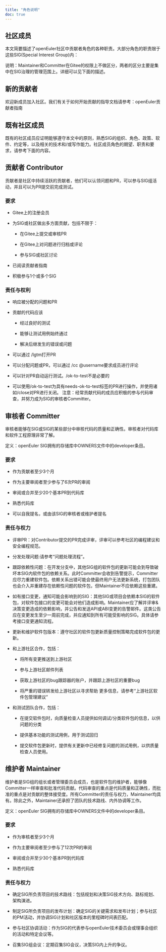 ```yaml
---
title: "角色说明"
doc: true
---
```

<script setup>
import BannerLevel2 from '@/components/BannerLevel2.vue'
import banner from '@/assets/banner-secondary.png';
import illustration from '@/assets/illustrations/search.png';
  const tableData = [
    {
      SigName: 'Contributor',
      Gitee: '项目的贡献者',
      Email: '项目Owner',
      IRC: 'Gitee注册成员'
    },
    {
      SigName: 'Committer',
      Gitee: '审核其他成员的贡献',
      Email: '的积极贡献者，经验丰富，愿意投入精力参与到审核工作',
      IRC: 'openEuler SIG拥有的储存库中OWNERS文件中的Commiter条目'
    },
    {
      SigName: 'Maintainer',
      Gitee: '项目Owner',
      Email: '经验丰富，富有责任心、出色的技术能力和管理能力',
      IRC: 'openEuler SIG拥有的存储库中OWNERS文件中的Maintainer条目。'
    }
  ]
</script>
<BannerLevel2
class="app-header"
  :background-image="banner"
  background-text="SIG"
  title="角色说明"
  :illustration="illustration"
/>
## 社区成员 
本文简要描述了openEuler社区中贡献者角色的各种职责。大部分角色的职责限于这些SIG(Special Interest Group)内：
<el-table :data="tableData" class="duty-table">
  <el-table-column prop="SigName" label="SIG名称"/>
  <el-table-column prop="Gitee" label="Gitee主页"/>
  <el-table-column prop="Email" label="邮件"/>
  <el-table-column prop="IRC" label="IRC频道"/>
</el-table>

说明：Maintainer和Committer在Gitee的权限上不做区分，两者的区分主要是集中在SIG治理的管理范围上。详细可以见下面的描述。
## 新的贡献者
欢迎新成员加入社区。我们有关于如何开始贡献的指导文档请参考：openEuler贡献者指南
## 既有社区成员
既有的社区成员应证明能够遵守本文中的原则，熟悉SIG的组织、角色、政策、软件、约定等，以及相关的技术和/或写作能力。社区成员角色的期望、职责和要求，请参考下面的内容。
## 贡献者 Contributor
贡献者是社区中持续活跃的贡献者，他们可以认领问题和PR，可以参与SIG组活动，并且可以为PR提交前完成测试。
### 要求
* Gitee上的注册会员

* 为SIG或社区做出多方面贡献，包括不限于：
    * 在Gitee上提交或审核PR

    * 在Gitee上对问题进行归档或评论
    * 参与SIG或社区讨论
* 已阅读贡献者指南
* 积极参与1个或多个SIG
### 责任与权利
* 响应被分配的问题和PR

* 贡献的代码应该
    * 经过良好的测试

    * 能够让测试用例始终通过
    * 解决后继发生的错误或问题
* 可以通过 /lgtm打开PR
* 可以分配问题或PR，可以通过 /cc @username要求成员进行评论
* 可以针对PR自动运行测试。/ok-to-test不是必要的
* 可以使用/ok-to-test为具有needs-ok-to-test标签的PR进行操作，并使用诸如/close对PR进行关闭。
注意：经常贡献代码的成员应积极的参与代码审查，并努力成为SIG的审核者Committer。
## 审核者 Committer
审核者能够在SIG或SIG的某些部分中审核代码的质量和正确性。审核者对代码库和软件工程原理非常了解。

定义：openEuler SIG拥有的存储库中OWNERS文件中的developer条目。
### 要求
* 作为贡献者至少3个月

* 作为主要审阅者至少参与了6次PR的审阅
* 审阅或合并至少20个基本PR到代码库
* 熟悉代码库
* 可以自我提名，或由该SIG的审核者或维护者提名
### 责任与权力
* 评审PR：对Contributor提交的PR完成评审，评审可以参考社区的编程建议和安全编程规范。

* 分发处理问题:请参考“问题处理流程”。
* 跟踪依赖性问题：在开发分支中，其他SIG组的软件包的更新可能会到导致破坏本SIG内软件包的依赖关系。此时Committer会收到告警提示，Committer应尽力重建软件包。依赖关系出错可能会使最终用户无法更新系统，打包团队也会介入并重建存在依赖性问题的软件包，但Maintainer不应依赖这些重建。
* 如有接口变更，通知可能会影响到的SIG：其他SIG或项目会依赖本SIG的软件包，对软件包接口的变更可能会对他们造成影响。Maintainer应了解并评审&决策变更造成的依赖影响，并公告和发送API或ABI变更的告警邮件。这类公告应在变更发生至少一周前完成，并应通知到所有可能受影响的SIG。具体请参考接口变更通知流程。
* 更新和维护软件包版本：遵守社区的软件包更新质量控制策略完成软件包的更新。
* 和上游社区合作，包括：
    * 将所有变更推送到上游社区

    * 参与上游社区邮件列表
    * 获取上游社区的bug跟踪器的账户，并跟踪上游社区的重要bug
    * 将严重的错误转发给上游社区以寻求帮助 更多信息，请参考“上游社区软件包管理建议”
* 和测试团队合作，包括：
    * 在提交软件包时，向质量检查人员提供如何调试/分类软件包的信息，以供问题的分类

    * 提供基本功能的测试用例，用于测试回归
    * 提交软件包更新时，提供有关更新中已经修复问题的测试用例，以供质量检查人员使用。
## 维护者 Maintainer
维护者是SIG组的组长或者管理委员会成员，也是软件包的维护者，能够像Committer一样审查和批准代码贡献。代码审查的重点是代码质量和正确性，而批准的重点是对贡献的整体接受度。所有Committer的责任与权力，Maintainer均具有。除此之外，Maintainer还承担了团队的技术路线、内外协调等工作。

定义：openEuler SIG拥有的存储库中OWNERS文件中的developer条目。
### 要求
* 作为审核者至少3个月

* 作为主要审阅者至少参与了12次PR的审阅
* 审阅或合并至少30个基本PR到代码库
* 熟悉代码库
### 责任与权力
* 确定SIG所负责项目的技术路线：包括规划和决策SIG技术方向、路标规划、架构演进。

* 制定SIG所负责项目的发布计划：确定SIG的关键需求和发布计划；参与社区的PM活动，并协调SIG计划和社区版本的里程碑时间表匹配。
* 参与社区协调活动：作为SIG的代表参与openEuler技术委员会或理事会组织的活动和特定会议等。
* 召集SIG组会议：定期召集SIG会议，决策SIG内上升的争议。

<style scoped>
  .duty-table {
    margin-top: 24px;
    margin-bottom: 16px;
  }
  ul {
    list-style: disc;
  }
</style>

